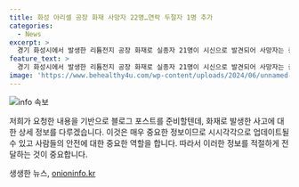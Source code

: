 ```yaml
---
title: 화성 아리셀 공장 화재 사망자 22명…연락 두절자 1명 추가
categories:
  - News
excerpt: >
  경기 화성시에서 발생한 리튬전지 공장 화재로 실종자 21명이 시신으로 발견되어 사망자는 총 22명으로 확인됐다. 20명은 외국인이었고, 2명은 내국인으로 확인됐으며, 신원 파악을 위해 DNA 검사가 필요하다. 추가로 1명의 미포함된 실종자가 발생해 사망자 수가 더 늘어날 가능성이 있다. 소방당국은 실종자 상태 확인에 주력 중이며, 화재 현장 주변은 통제선으로 보호되어 있다. 공장 2층에서 사망자들을 발견했으며, 대피를 못한 것으로 보여 계단을 통해 내부 진입시 사망자들이 많이 발견된 것으로 전해졌다. 알림 : https://url.kr/b71afn
feature_text: >
  경기 화성시에서 발생한 리튬전지 공장 화재로 실종자 21명이 시신으로 발견되어 사망자는 총 22명으로 확인됐다. 20명은 외국인이었고, 2명은 내국인으로 확인됐으며, 신원 파악을 위해 DNA 검사가 필요하다. 추가로 1명의 미포함된 실종자가 발생해 사망자 수가 더 늘어날 가능성이 있다. 소방당국은 실종자 상태 확인에 주력 중이며, 화재 현장 주변은 통제선으로 보호되어 있다. 공장 2층에서 사망자들을 발견했으며, 대피를 못한 것으로 보여 계단을 통해 내부 진입시 사망자들이 많이 발견된 것으로 전해졌다. 알림 : https://url.kr/b71afn
image: 'https://www.behealthy4u.com/wp-content/uploads/2024/06/unnamed-file.png'
---
```


<p><img src="https://www.behealthy4u.com/wp-content/uploads/2024/06/unnamed-file.png" alt="info 속보" /></p>

<p>저희가 요청한 내용을 기반으로 블로그 포스트를 준비할텐데, 화재로 발생한 사고에 대한 상세 정보를 다루겠습니다. 이것은 매우 중요한 정보이므로 시시각각으로 업데이트될 수 있고 사람들의 안전에 대한 중요한 역할을 합니다. 따라서 이러한 정보를 적절하게 전달하는 것이 중요합니다.</p>
생생한 뉴스, <a href="https://onioninfo.kr" rel="dofollow">onioninfo.kr</a>


